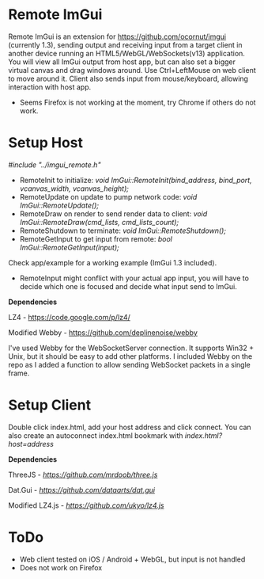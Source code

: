 Remote ImGui
============

Remote ImGui is an extension for https://github.com/ocornut/imgui (currently 1.3), sending output and receiving input from a target client in another device running an HTML5/WebGL/WebSockets(v13) application.
You will view all ImGui output from host app, but can also set a bigger virtual canvas and drag windows around. Use Ctrl+LeftMouse on web client to move around it.
Client also sends input from mouse/keyboard, allowing interaction with host app.

* Seems Firefox is not working at the moment, try Chrome if others do not work.


Setup Host
==========

*#include "../imgui_remote.h"*

- RemoteInit to initialize: *void ImGui::RemoteInit(bind_address, bind_port, vcanvas_width, vcanvas_height);*
- RemoteUpdate on update to pump network code: *void ImGui::RemoteUpdate();*
- RemoteDraw on render to send render data to client: *void ImGui::RemoteDraw(cmd_lists, cmd_lists_count);*
- RemoteShutdown to terminate: *void ImGui::RemoteShutdown();*
- RemoteGetInput to get input from remote: *bool ImGui::RemoteGetInput(input);*
 
Check app/example for a working example (ImGui 1.3 included).

* RemoteInput might conflict with your actual app input, you will have to decide which one is focused and decide what input send to ImGui.

**Dependencies**

LZ4 - https://code.google.com/p/lz4/

Modified Webby - https://github.com/deplinenoise/webby

I've used Webby for the WebSocketServer connection. It supports Win32 + Unix, but it should be easy to add other platforms. I included Webby on the repo as I added a function to allow sending WebSocket packets in a single frame.


Setup Client
============

Double click index.html, add your host address and click connect. You can also create an autoconnect index.html bookmark with *index.html?host=address*

**Dependencies**

ThreeJS - *https://github.com/mrdoob/three.js*

Dat.Gui - *https://github.com/dataarts/dat.gui*

Modified LZ4.js - *https://github.com/ukyo/lz4.js*


ToDo
============

- Web client tested on iOS / Android + WebGL, but input is not handled
- Does not work on Firefox
